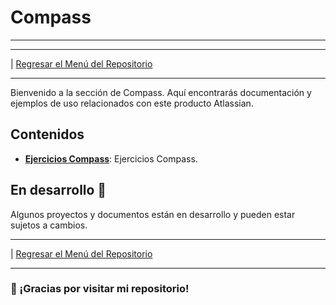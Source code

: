 # Compass
---

---
| [Regresar el Menú del Repositorio](../README.md)

---

Bienvenido a la sección de Compass. Aquí encontrarás documentación y ejemplos de uso relacionados con este producto Atlassian.

## Contenidos

- **[Ejercicios Compass](./Ejercicios/)**: Ejercicios Compass.

## En desarrollo 🚧

Algunos proyectos y documentos están en desarrollo y pueden estar sujetos a cambios.

---

| [Regresar el Menú del Repositorio](../README.md)

---

### 🙏 ¡Gracias por visitar mi repositorio!



